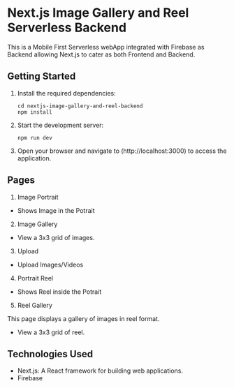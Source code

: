 # Next.js Image Gallery and Reel Serverless Backend

This is a Mobile First Serverless webApp integrated with Firebase as Backend allowing Next.js to cater as both Frontend and Backend. 

## Getting Started

1. Install the required dependencies:

   ```
   cd nextjs-image-gallery-and-reel-backend
   npm install
   ```

2. Start the development server:

   ```
   npm run dev
   ```

3. Open your browser and navigate to (http://localhost:3000) to access the application.

## Pages

1. Image Portrait
- Shows Image in the Potrait

2. Image Gallery
- View a 3x3 grid of images.

3. Upload
- Upload Images/Videos

4. Portrait Reel
- Shows Reel inside the Potrait

5. Reel Gallery

This page displays a gallery of images in reel format.

- View a 3x3 grid of reel.
## Technologies Used

- Next.js: A React framework for building web applications.
- Firebase
